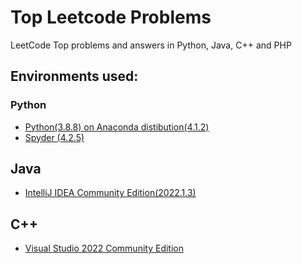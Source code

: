# Top Leetcode Problems
LeetCode Top problems and answers in Python, Java, C++ and PHP

## Environments used:
### Python
* [Python(3.8.8) on Anaconda distibution(4.1.2)](https://repo.anaconda.com/archive/ "Anaconda Archive Link")
* [Spyder (4.2.5)](https://docs.spyder-ide.org/current/index.html)

## Java
* [IntelliJ IDEA Community Edition(2022.1.3)](https://www.jetbrains.com/idea/download/#section=windows)

## C++
* [Visual Studio 2022 Community Edition](https://visualstudio.microsoft.com/vs/community/)